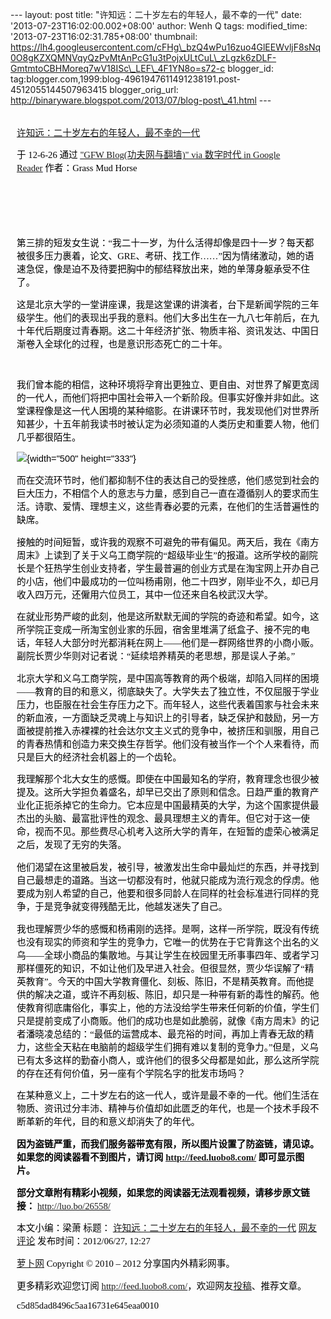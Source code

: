 --- layout: post title: "许知远：二十岁左右的年轻人，最不幸的一代" date:
'2013-07-23T16:02:00.002+08:00' author: Wenh Q tags: modified\_time:
'2013-07-23T16:02:31.785+08:00' thumbnail:
https://lh4.googleusercontent.com/cFHg\_bzQ4wPu16zuo4GlEEWvljF8sNq0O8gKZXQMNVqyQzPvMtAnPcG1u3tPojxULtCuL\_zLgzk6zDLF-GmtmtoCBHMoreq7wV18ISc\_LEF\_4F1YN8o=s72-c
blogger\_id:
tag:blogger.com,1999:blog-4961947611491238191.post-4512055144507963415
blogger\_orig\_url:
http://binaryware.blogspot.com/2013/07/blog-post\_41.html ---
<div
style="color: black; direction: ltr; font-family: &quot;Arial&quot;; font-size: 11pt; margin-bottom: 0; margin-left: 7.5pt; margin-right: 7.5pt; margin-top: 0; padding: 0;">

<span
style="color: #0000ee; font-family: &quot;Verdana&quot;; text-decoration: underline;">[\
许知远：二十岁左右的年轻人，最不幸的一代](http://feedproxy.google.com/~r/chinagfwblog/~3/k-gsktwoTNk/)</span>

</div>

<div
style="color: black; direction: ltr; font-family: &quot;Arial&quot;; font-size: 11pt; margin-bottom: 0; margin-left: 7.5pt; margin-right: 7.5pt; margin-top: 0; padding-bottom: 8pt; padding-left: 0; padding-right: 0; padding-top: 0;">

<span style="font-family: &quot;Verdana&quot;;">于 12-6-26 通过
</span><span
style="color: #0000ee; font-family: &quot;Verdana&quot;; text-decoration: underline;">["GFW
Blog(功夫网与翻墙)" via 数字时代 in Google
Reader](http://feeds2.feedburner.com/chinagfwblog)</span><span
style="font-family: &quot;Verdana&quot;;"> 作者：Grass Mud Horse</span>

</div>

<div
style="color: black; direction: ltr; font-family: &quot;Arial&quot;; font-size: 11pt; height: 11pt; margin-bottom: 0; margin-left: 7.5pt; margin-right: 7.5pt; margin-top: 0; padding: 0;">

<span style="font-family: &quot;Verdana&quot;;"></span>

</div>

<div
style="color: black; direction: ltr; font-family: &quot;Arial&quot;; font-size: 11pt; height: 11pt; margin-bottom: 0; margin-left: 7.5pt; margin-right: 7.5pt; margin-top: 0; padding: 0;">

<span style="font-family: &quot;Verdana&quot;;"></span>

</div>

<div
style="color: black; direction: ltr; font-family: &quot;Arial&quot;; font-size: 11pt; margin-bottom: 0; margin-left: 7.5pt; margin-right: 7.5pt; margin-top: 0; padding: 0;">

<span
style="font-family: &quot;Verdana&quot;;">第三排的短发女生说：“我二十一岁，为什么活得却像是四十一岁？每天都被很多压力裹着，论文、GRE、考研、找工作……”因为情绪激动，她的语速急促，像是迫不及待要把胸中的郁结释放出来，她的单薄身躯承受不住了。</span>

</div>

<div
style="color: black; direction: ltr; font-family: &quot;Arial&quot;; font-size: 11pt; margin-bottom: 0; margin-left: 7.5pt; margin-right: 7.5pt; margin-top: 0; padding: 0;">

<span
style="font-family: &quot;Verdana&quot;;">这是北京大学的一堂讲座课，我是这堂课的讲演者，台下是新闻学院的三年级学生。他们的表现出乎我的意料。他们大多出生在一九八七年前后，在九十年代后期度过青春期。这二十年经济扩张、物质丰裕、资讯发达、中国日渐卷入全球化的过程，也是意识形态死亡的二十年。</span>

</div>

<div
style="color: black; direction: ltr; font-family: &quot;Arial&quot;; font-size: 11pt; height: 11pt; margin-bottom: 0; margin-left: 7.5pt; margin-right: 7.5pt; margin-top: 0; padding: 0;">

<span style="font-family: &quot;Verdana&quot;;"></span>

</div>

<div
style="color: black; direction: ltr; font-family: &quot;Arial&quot;; font-size: 11pt; margin-bottom: 0; margin-left: 7.5pt; margin-right: 7.5pt; margin-top: 0; padding: 0;">

<span
style="font-family: &quot;Verdana&quot;;">我们曾本能的相信，这种环境将孕育出更独立、更自由、对世界了解更宽阔的一代人，而他们将把中国社会带入一个新阶段。但事实好像并非如此。这堂课程像是这一代人困境的某种缩影。在讲课环节时，我发现他们对世界所知甚少，十五年前我读书时被认定为必须知道的人类历史和重要人物，他们几乎都很陌生。</span>

</div>

<div
style="color: black; direction: ltr; font-family: &quot;Arial&quot;; font-size: 11pt; margin-bottom: 0; margin-left: 7.5pt; margin-right: 7.5pt; margin-top: 0; padding: 0;">

![](https://lh4.googleusercontent.com/cFHg_bzQ4wPu16zuo4GlEEWvljF8sNq0O8gKZXQMNVqyQzPvMtAnPcG1u3tPojxULtCuL_zLgzk6zDLF-GmtmtoCBHMoreq7wV18ISc_LEF_4F1YN8o){width="500"
height="333"}

</div>

<div
style="color: black; direction: ltr; font-family: &quot;Arial&quot;; font-size: 11pt; margin-bottom: 0; margin-left: 7.5pt; margin-right: 7.5pt; margin-top: 0; padding: 0;">

<span
style="font-family: &quot;Verdana&quot;;">而在交流环节时，他们都抑制不住的表达自己的受挫感，他们感觉到社会的巨大压力，不相信个人的意志与力量，感到自己一直在遵循别人的要求而生活。诗歌、爱情、理想主义，这些青春必要的元素，在他们的生活普遍性的缺席。</span>

</div>

<div
style="color: black; direction: ltr; font-family: &quot;Arial&quot;; font-size: 11pt; margin-bottom: 0; margin-left: 7.5pt; margin-right: 7.5pt; margin-top: 0; padding: 0;">

<span
style="font-family: &quot;Verdana&quot;;">接触的时间短暂，或许我的观察不可避免的带有偏见。两天后，我在《南方周末》上读到了关于义乌工商学院的“超级毕业生”的报道。这所学校的副院长是个狂热学生创业支持者，学生最普遍的创业方式是在淘宝网上开办自己的小店，他们中最成功的一位叫杨甫刚，他二十四岁，刚毕业不久，却已月收入四万元，还僱用六位员工，其中一位还来自名校武汉大学。</span>

</div>

<div
style="color: black; direction: ltr; font-family: &quot;Arial&quot;; font-size: 11pt; margin-bottom: 0; margin-left: 7.5pt; margin-right: 7.5pt; margin-top: 0; padding: 0;">

<span
style="font-family: &quot;Verdana&quot;;">在就业形势严峻的此刻，他是这所默默无闻的学院的奇迹和希望。如今，这所学院正变成一所淘宝创业家的乐园，宿舍里堆满了纸盒子、接不完的电话，年轻人大部分时光都消耗在网上——他们是一群网络世界的小商小贩。副院长贾少华则对记者说：“延续培养精英的老思想，那是误人子弟。”</span>

</div>

<div
style="color: black; direction: ltr; font-family: &quot;Arial&quot;; font-size: 11pt; margin-bottom: 0; margin-left: 7.5pt; margin-right: 7.5pt; margin-top: 0; padding: 0;">

<span
style="font-family: &quot;Verdana&quot;;">北京大学和义乌工商学院，是中国高等教育的两个极端，却陷入同样的困境——教育的目的和意义，彻底缺失了。大学失去了独立性，不仅屈服于学业压力，也臣服在社会生存压力之下。而年轻人，这些代表着国家与社会未来的新血液，一方面缺乏灵魂上与知识上的引导者，缺乏保护和鼓励，另一方面被提前推入赤裸裸的社会达尔文主义式的竞争中，被挤压和驯服，用自己的青春热情和创造力来交换生存哲学。他们没有被当作一个个人来看待，而只是巨大的经济社会机器上的一个齿轮。</span>

</div>

<div
style="color: black; direction: ltr; font-family: &quot;Arial&quot;; font-size: 11pt; margin-bottom: 0; margin-left: 7.5pt; margin-right: 7.5pt; margin-top: 0; padding: 0;">

<span
style="font-family: &quot;Verdana&quot;;">我理解那个北大女生的感慨。即使在中国最知名的学府，教育理念也很少被提及。这所大学担负着盛名，却早已交出了原则和信念。日趋严重的教育产业化正扼杀掉它的生命力。它本应是中国最精英的大学，为这个国家提供最杰出的头脑、最富批评性的观念、最具理想主义的青年。但它对于这一使命，视而不见。那些费尽心机考入这所大学的青年，在短暂的虚荣心被满足之后，发现了无穷的失落。</span>

</div>

<div
style="color: black; direction: ltr; font-family: &quot;Arial&quot;; font-size: 11pt; margin-bottom: 0; margin-left: 7.5pt; margin-right: 7.5pt; margin-top: 0; padding: 0;">

<span
style="font-family: &quot;Verdana&quot;;">他们渴望在这里被启发，被引导，被激发出生命中最灿烂的东西，并寻找到自己最想走的道路。当这一切都没有时，他就只能成为流行观念的俘虏。他要成为别人希望的自己，他要和很多同龄人在同样的社会标准进行同样的竞争，于是竞争就变得残酷无比，他越发迷失了自己。</span>

</div>

<div
style="color: black; direction: ltr; font-family: &quot;Arial&quot;; font-size: 11pt; margin-bottom: 0; margin-left: 7.5pt; margin-right: 7.5pt; margin-top: 0; padding: 0;">

<span
style="font-family: &quot;Verdana&quot;;">我也理解贾少华的感慨和杨甫刚的选择。是啊，这样一所学院，既没有传统也没有现实的师资和学生的竞争力，它唯一的优势在于它背靠这个出名的义乌——全球小商品的集散地。与其让学生在校园里无所事事四年、或者学习那样僵死的知识，不如让他们及早进入社会。但很显然，贾少华误解了“精英教育”。今天的中国大学教育僵化、刻板、陈旧，不是精英教育。而他提供的解决之道，或许不再刻板、陈旧，却只是一种带有新的毒性的解药。他使教育彻底庸俗化，事实上，他的方法没给学生带来任何新的价值，学生们只是提前变成了小商贩。他们的成功也是如此脆弱，就像《南方周末》的记者潘晓凌总结的：“最低的运营成本、最充裕的时间，再加上青春无敌的精力，这些全天粘在电脑前的超级学生们拥有难以复制的竞争力。”但是，义乌已有太多这样的勤奋小商人，或许他们的很多父母都是如此，那么这所学院的存在还有何价值，另一座有个学院名字的批发市场吗？</span>

</div>

<div
style="color: black; direction: ltr; font-family: &quot;Arial&quot;; font-size: 11pt; margin-bottom: 0; margin-left: 7.5pt; margin-right: 7.5pt; margin-top: 0; padding: 0;">

<span
style="font-family: &quot;Verdana&quot;;">在某种意义上，二十岁左右的这一代人，或许是最不幸的一代。他们生活在物质、资讯过分丰沛、精神与价值却如此匮乏的年代，也是一个技术手段不断革新的年代，目的和意义却消失了的年代。</span>

</div>

<div
style="color: black; direction: ltr; font-family: &quot;Arial&quot;; font-size: 11pt; margin-bottom: 0; margin-left: 7.5pt; margin-right: 7.5pt; margin-top: 0; padding: 0;">

<span
style="font-family: &quot;Verdana&quot;; font-weight: bold;">因为盗链严重，而我们服务器带宽有限，所以图片设置了防盗链，请见谅。如果您的阅读器看不到图片，请订阅
</span><span
style="color: #0000ee; font-family: &quot;Verdana&quot;; font-weight: bold; text-decoration: underline;"><http://feed.luobo8.com/></span><span
style="font-family: &quot;Verdana&quot;; font-weight: bold;"> 即可显示图片。</span>

</div>

<div
style="color: black; direction: ltr; font-family: &quot;Arial&quot;; font-size: 11pt; margin-bottom: 0; margin-left: 7.5pt; margin-right: 7.5pt; margin-top: 0; padding: 0;">

<span
style="font-family: &quot;Verdana&quot;; font-weight: bold;">部分文章附有精彩小视频，如果您的阅读器无法观看视频，请移步原文链接：</span><span
style="font-family: &quot;Verdana&quot;;"> </span><span
style="color: #0000ee; font-family: &quot;Verdana&quot;; text-decoration: underline;"><http://luo.bo/26558/></span>

</div>

<div
style="color: black; direction: ltr; font-family: &quot;Arial&quot;; font-size: 11pt; margin-bottom: 0; margin-left: 7.5pt; margin-right: 7.5pt; margin-top: 0; padding: 0;">

<span style="font-family: &quot;Verdana&quot;;">本文小编：梁萧 标题：
</span><span
style="color: #0000ee; font-family: &quot;Verdana&quot;; text-decoration: underline;">[许知远：二十岁左右的年轻人，最不幸的一代](http://luo.bo/26558/)</span><span
style="font-family: &quot;Verdana&quot;;"> </span><span
style="color: #0000ee; font-family: &quot;Verdana&quot;; text-decoration: underline;">[网友评论](http://luo.bo/26558/#comments)</span><span
style="font-family: &quot;Verdana&quot;;"> 发布时间：2012/06/27,
12:27</span>

</div>

<div
style="color: black; direction: ltr; font-family: &quot;Arial&quot;; font-size: 11pt; margin-bottom: 0; margin-left: 7.5pt; margin-right: 7.5pt; margin-top: 0; padding: 0;">

<span
style="color: #0000ee; font-family: &quot;Verdana&quot;; text-decoration: underline;">[萝卜网](http://luo.bo/)</span><span
style="font-family: &quot;Verdana&quot;;"> Copyright © 2010 – 2012
分享国内外精彩网事。</span>

</div>

<div
style="color: black; direction: ltr; font-family: &quot;Arial&quot;; font-size: 11pt; margin-bottom: 0; margin-left: 7.5pt; margin-right: 7.5pt; margin-top: 0; padding: 0;">

<span style="font-family: &quot;Verdana&quot;;">更多精彩欢迎您订阅
</span><span
style="color: #0000ee; font-family: &quot;Verdana&quot;; text-decoration: underline;"><http://feed.luobo8.com/></span><span
style="font-family: &quot;Verdana&quot;;">，欢迎网友</span><span
style="color: #0000ee; font-family: &quot;Verdana&quot;; text-decoration: underline;">[投稿](http://luo.bo/delivery/)</span><span
style="font-family: &quot;Verdana&quot;;">、推荐文章。</span>

</div>

<div
style="color: black; direction: ltr; font-family: &quot;Arial&quot;; font-size: 11pt; margin-bottom: 0; margin-left: 7.5pt; margin-right: 7.5pt; margin-top: 0; padding: 0;">

<span
style="font-family: &quot;Verdana&quot;;">c5d85dad8496c5aa16731e645eaa0010</span>

</div>
